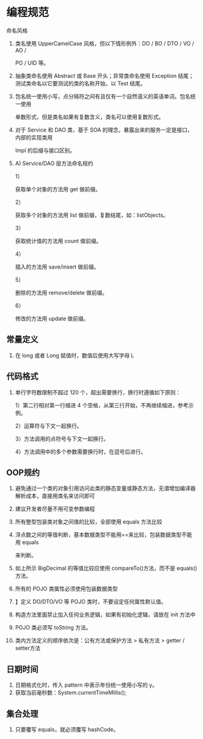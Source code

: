 # 编程规范

命名风格

1. 类名使用 UpperCamelCase 风格，但以下情形例外：DO / BO / DTO / VO / AO / 

    PO / UID 等。

2. 抽象类命名使用 Abstract 或 Base 开头；异常类命名使用 Exception 结尾；测试类命名以它要测试的类的名称开始，以 Test 结尾。

3. 包名统一使用小写，点分隔符之间有且仅有一个自然语义的英语单词。包名统一使用

    单数形式，但是类名如果有复数含义，类名可以使用复数形式。

4. 对于 Service 和 DAO 类，基于 SOA 的理念，暴露出来的服务一定是接口，内部的实现类用

    Impl 的后缀与接口区别。

5. A) Service/DAO 层方法命名规约

    1） 

    获取单个对象的方法用 get 做前缀。

    2） 

    获取多个对象的方法用 list 做前缀，复数结尾，如：listObjects。

    3） 

    获取统计值的方法用 count 做前缀。

    4） 

    插入的方法用 save/insert 做前缀。

    5） 

    删除的方法用 remove/delete 做前缀。

    6） 

    修改的方法用 update 做前缀。

    

## 常量定义

1. 在 long 或者 Long 赋值时，数值后使用大写字母 L

## 代码格式

1. 单行字符数限制不超过 120 个，超出需要换行，换行时遵循如下原则：

    1）第二行相对第一行缩进 4 个空格，从第三行开始，不再继续缩进，参考示例。

    2）运算符与下文一起换行。

    3）方法调用的点符号与下文一起换行。

    4）方法调用中的多个参数需要换行时，在逗号后进行。

## OOP规约

1. 避免通过一个类的对象引用访问此类的静态变量或静态方法，无谓增加编译器解析成本，直接用类名来访问即可

2. 建议开发者尽量不用可变参数编程

3. 所有整型包装类对象之间值的比较，全部使用 equals 方法比较

4. 浮点数之间的等值判断，基本数据类型不能用==来比较，包装数据类型不能用 equals

    来判断。

5. 如上所示 BigDecimal 的等值比较应使用 compareTo()方法，而不是 equals()方法。

6. 所有的 POJO 类属性必须使用包装数据类型

7. 】定义 DO/DTO/VO 等 POJO 类时，不要设定任何属性默认值。

8. 构造方法里面禁止加入任何业务逻辑，如果有初始化逻辑，请放在 init 方法中

9. POJO 类必须写 toString 方法。

10. 类内方法定义的顺序依次是：公有方法或保护方法 > 私有方法 > getter / setter方法

## 日期时间

1. 日期格式化时，传入 pattern 中表示年份统一使用小写的 y。
2. 获取当前毫秒数：System.currentTimeMillis();

## 集合处理

1.  只要覆写 equals，就必须覆写 hashCode。

​    